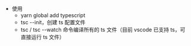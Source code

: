 - 使用
  - yarn global add typescript
  - tsc --init，创建 ts 配置文件
  - tsc / tsc --watch 命令编译所有的 ts 文件（目前 vscode 已支持 ts，可直接运行 ts 文件）

